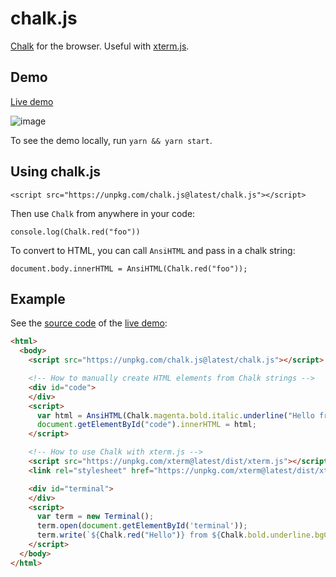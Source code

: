 # chalk.js

[Chalk](//github.com/chalk/chalk) for the browser. Useful with [xterm.js](//github.com/xtermjs/xterm.js).

## Demo

[Live demo](https://rawgit.com/shawwn/chalk.js/master/index.html)

![image](https://user-images.githubusercontent.com/59632/42915514-0127d3b4-8ac6-11e8-828b-c350ed885a7b.png)

To see the demo locally, run `yarn && yarn start`.

## Using chalk.js

```
<script src="https://unpkg.com/chalk.js@latest/chalk.js"></script>
```

Then use `Chalk` from anywhere in your code:
```
console.log(Chalk.red("foo"))
```

To convert to HTML, you can call `AnsiHTML` and pass in a chalk string:
```
document.body.innerHTML = AnsiHTML(Chalk.red("foo"));
```

## Example

See the [source code](https://github.com/shawwn/chalk.js/blob/master/index.html) of the [live demo](https://rawgit.com/shawwn/chalk.js/master/index.html):
```html
<html>
  <body>
    <script src="https://unpkg.com/chalk.js@latest/chalk.js"></script>

    <!-- How to manually create HTML elements from Chalk strings -->
    <div id="code">
    </div>
    <script>
      var html = AnsiHTML(Chalk.magenta.bold.italic.underline("Hello from HTML!"));
      document.getElementById("code").innerHTML = html;
    </script>

    <!-- How to use Chalk with xterm.js -->
    <script src="https://unpkg.com/xterm@latest/dist/xterm.js"></script>
    <link rel="stylesheet" href="https://unpkg.com/xterm@latest/dist/xterm.css" />

    <div id="terminal">
    </div>
    <script>
      var term = new Terminal();
      term.open(document.getElementById('terminal'));
      term.write(`${Chalk.red("Hello")} from ${Chalk.bold.underline.bgCyanBright.black('xterm.js')} !`);
    </script>
  </body>
</html>
```


